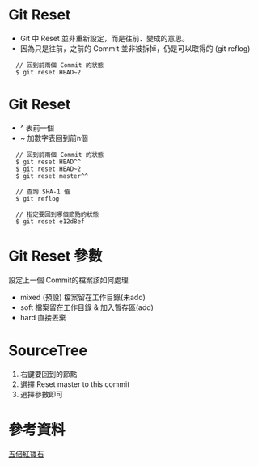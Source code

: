 # Git Reset
- Git 中 Reset 並非重新設定，而是往前、變成的意思。
- 因為只是往前，之前的 Commit 並非被拆掉，仍是可以取得的 (git reflog)
```
  // 回到前兩個 Commit 的狀態
  $ git reset HEAD~2
```

# Git Reset
- ^ 表前一個
- ~ 加數字表回到前n個
```
  // 回到前兩個 Commit 的狀態
  $ git reset HEAD^^
  $ git reset HEAD~2
  $ git reset master^^

  // 查詢 SHA-1 值
  $ git reflog 

  // 指定要回到哪個節點的狀態
  $ git reset e12d8ef
```

# Git Reset 參數
設定上一個 Commit的檔案該如何處理
- mixed  (預設) 檔案留在工作目錄(未add)
- soft 檔案留在工作目錄 & 加入暫存區(add)
- hard 直接丟棄

# SourceTree
1. 右鍵要回到的節點
2. 選擇 Reset master to this commit
3. 選擇參數即可

# 參考資料
[五倍紅寶石](https://gitbook.tw/chapters/using-git/reset-commit.html)